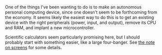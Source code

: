 One of the things I've been wanting to do is to make an autonomous
personal computing device, since one doesn't seem to be forthcoming
from the economy.  It seems likely the easiest way to do this is to
get an existing device with the right peripherals (power, input, and
output), remove its CPU and RAM, and implant a new microcontroller.

Scientific calculators seem particularly promising here, but I should
probably start with something easier, like a large four-banger.  See
[the note on screens](screens.md) for some details.
